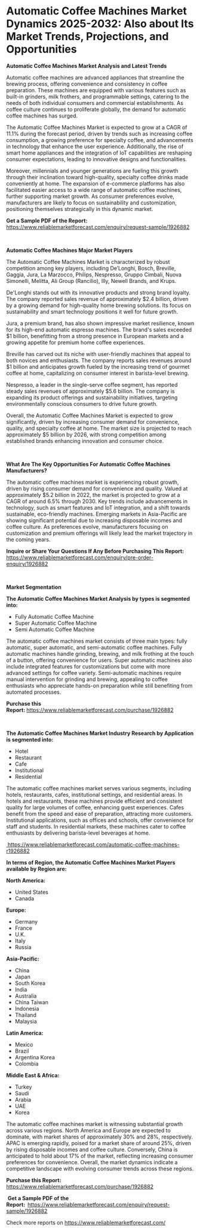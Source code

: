 <p><h1>Automatic Coffee Machines Market Dynamics 2025-2032: Also about Its Market Trends, Projections, and Opportunities</h1></p><p><strong>Automatic Coffee Machines Market Analysis and Latest Trends</strong></p>
<p><p>Automatic coffee machines are advanced appliances that streamline the brewing process, offering convenience and consistency in coffee preparation. These machines are equipped with various features such as built-in grinders, milk frothers, and programmable settings, catering to the needs of both individual consumers and commercial establishments. As coffee culture continues to proliferate globally, the demand for automatic coffee machines has surged.</p><p>The Automatic Coffee Machines Market is expected to grow at a CAGR of 11.1% during the forecast period, driven by trends such as increasing coffee consumption, a growing preference for specialty coffee, and advancements in technology that enhance the user experience. Additionally, the rise of smart home appliances and the integration of IoT capabilities are reshaping consumer expectations, leading to innovative designs and functionalities. </p><p>Moreover, millennials and younger generations are fueling this growth through their inclination toward high-quality, specialty coffee drinks made conveniently at home. The expansion of e-commerce platforms has also facilitated easier access to a wide range of automatic coffee machines, further supporting market growth. As consumer preferences evolve, manufacturers are likely to focus on sustainability and customization, positioning themselves strategically in this dynamic market.</p></p>
<p><strong>Get a Sample PDF of the Report:&nbsp;</strong> <a href="https://www.reliablemarketforecast.com/enquiry/request-sample/1926882?utm_campaign=3435&utm_medium=2&utm_source=Github&utm_content=ia&utm_term=05042025&utm_id=automatic-coffee-machines">https://www.reliablemarketforecast.com/enquiry/request-sample/1926882</a></p>
<p>&nbsp;</p>
<p><strong>Automatic Coffee Machines Major Market Players</strong></p>
<p><p>The Automatic Coffee Machines Market is characterized by robust competition among key players, including De’Longhi, Bosch, Breville, Gaggia, Jura, La Marzocco, Philips, Nespresso, Gruppo Cimbali, Nuova Simonelli, Melitta, Ali Group (Rancilio), Illy, Newell Brands, and Krups.</p><p>De'Longhi stands out with its innovative products and strong brand loyalty. The company reported sales revenue of approximately $2.4 billion, driven by a growing demand for high-quality home brewing solutions. Its focus on sustainability and smart technology positions it well for future growth.</p><p>Jura, a premium brand, has also shown impressive market resilience, known for its high-end automatic espresso machines. The brand's sales exceeded $1 billion, benefitting from a strong presence in European markets and a growing appetite for premium home coffee experiences.</p><p>Breville has carved out its niche with user-friendly machines that appeal to both novices and enthusiasts. The company reports sales revenues around $1 billion and anticipates growth fueled by the increasing trend of gourmet coffee at home, capitalizing on consumer interest in barista-level brewing.</p><p>Nespresso, a leader in the single-serve coffee segment, has reported steady sales revenues of approximately $5.6 billion. The company is expanding its product offerings and sustainability initiatives, targeting environmentally conscious consumers to drive future growth.</p><p>Overall, the Automatic Coffee Machines Market is expected to grow significantly, driven by increasing consumer demand for convenience, quality, and specialty coffee at home. The market size is projected to reach approximately $5 billion by 2026, with strong competition among established brands enhancing innovation and consumer choice.</p></p>
<p>&nbsp;</p>
<p><strong>What Are The Key Opportunities For Automatic Coffee Machines Manufacturers?</strong></p>
<p><p>The automatic coffee machines market is experiencing robust growth, driven by rising consumer demand for convenience and quality. Valued at approximately $5.2 billion in 2022, the market is projected to grow at a CAGR of around 6.5% through 2030. Key trends include advancements in technology, such as smart features and IoT integration, and a shift towards sustainable, eco-friendly machines. Emerging markets in Asia-Pacific are showing significant potential due to increasing disposable incomes and coffee culture. As preferences evolve, manufacturers focusing on customization and premium offerings will likely lead the market trajectory in the coming years.</p></p>
<p><strong>Inquire or Share Your Questions If Any Before Purchasing This Report:</strong> <a href="https://www.reliablemarketforecast.com/enquiry/pre-order-enquiry/1926882?utm_campaign=3435&utm_medium=2&utm_source=Github&utm_content=ia&utm_term=05042025&utm_id=automatic-coffee-machines">https://www.reliablemarketforecast.com/enquiry/pre-order-enquiry/1926882</a></p>
<p>&nbsp;</p>
<p><strong>Market Segmentation</strong></p>
<p><strong>The Automatic Coffee Machines Market Analysis by types is segmented into:</strong></p>
<p><ul><li>Fully Automatic Coffee Machine</li><li>Super Automatic Coffee Machine</li><li>Semi Automatic Coffee Machine</li></ul></p>
<p><p>The automatic coffee machines market consists of three main types: fully automatic, super automatic, and semi-automatic coffee machines. Fully automatic machines handle grinding, brewing, and milk frothing at the touch of a button, offering convenience for users. Super automatic machines also include integrated features for customizations but come with more advanced settings for coffee variety. Semi-automatic machines require manual intervention for grinding and brewing, appealing to coffee enthusiasts who appreciate hands-on preparation while still benefiting from automated processes.</p></p>
<p><strong>Purchase this Report:&nbsp;</strong><a href="https://www.reliablemarketforecast.com/purchase/1926882?utm_campaign=3435&utm_medium=2&utm_source=Github&utm_content=ia&utm_term=05042025&utm_id=automatic-coffee-machines">https://www.reliablemarketforecast.com/purchase/1926882</a></p>
<p>&nbsp;</p>
<p><strong>The Automatic Coffee Machines Market Industry Research by Application is segmented into:</strong></p>
<p><ul><li>Hotel</li><li>Restaurant</li><li>Cafe</li><li>Institutional</li><li>Residential</li></ul></p>
<p><p>The automatic coffee machines market serves various segments, including hotels, restaurants, cafes, institutional settings, and residential areas. In hotels and restaurants, these machines provide efficient and consistent quality for large volumes of coffee, enhancing guest experiences. Cafes benefit from the speed and ease of preparation, attracting more customers. Institutional applications, such as offices and schools, offer convenience for staff and students. In residential markets, these machines cater to coffee enthusiasts by delivering barista-level beverages at home.</p></p>
<p><a href="https://www.reliablemarketforecast.com/automatic-coffee-machines-r1926882?utm_campaign=3435&utm_medium=2&utm_source=Github&utm_content=ia&utm_term=05042025&utm_id=automatic-coffee-machines">&nbsp;https://www.reliablemarketforecast.com/automatic-coffee-machines-r1926882</a></p>
<p><strong>In terms of Region, the Automatic Coffee Machines Market Players available by Region are:</strong></p>
<p>
    <p> <strong> North America: </strong>
        <ul>
            <li>United States</li>
            <li>Canada</li>
        </ul>
        </p> 
    <p> <strong> Europe: </strong>
        <ul>
            <li>Germany</li>
            <li>France</li>
            <li>U.K.</li>
            <li>Italy</li>
            <li>Russia</li>
        </ul>
        </p> 
    <p> <strong> Asia-Pacific: </strong>
        <ul>
            <li>China</li>
            <li>Japan</li>
            <li>South Korea</li>
            <li>India</li>
            <li>Australia</li>
            <li>China Taiwan</li>
            <li>Indonesia</li>
            <li>Thailand</li>
            <li>Malaysia</li>
        </ul>
        </p> 
    <p> <strong> Latin America: </strong>
        <ul>
            <li>Mexico</li>
            <li>Brazil</li>
            <li>Argentina Korea</li>
            <li>Colombia</li>
        </ul>
        </p> 
    <p> <strong> Middle East & Africa: </strong>
        <ul>
            <li>Turkey</li>
            <li>Saudi</li>
            <li>Arabia</li>
            <li>UAE</li>
            <li>Korea</li>
        </ul>
    </p>
    </p>
<p><p>The automatic coffee machines market is witnessing substantial growth across various regions. North America and Europe are expected to dominate, with market shares of approximately 30% and 28%, respectively. APAC is emerging rapidly, poised for a market share of around 25%, driven by rising disposable incomes and coffee culture. Conversely, China is anticipated to hold about 17% of the market, reflecting increasing consumer preferences for convenience. Overall, the market dynamics indicate a competitive landscape with evolving consumer trends across these regions.</p></p>
<p><strong>Purchase this Report: </strong><a href="https://www.reliablemarketforecast.com/purchase/1926882?utm_campaign=3435&utm_medium=2&utm_source=Github&utm_content=ia&utm_term=05042025&utm_id=automatic-coffee-machines">https://www.reliablemarketforecast.com/purchase/1926882</a></p>
<p>&nbsp;<strong>Get a Sample PDF of the Report:&nbsp;&nbsp;</strong><a href="https://www.reliablemarketforecast.com/enquiry/request-sample/1926882?utm_campaign=3435&utm_medium=2&utm_source=Github&utm_content=ia&utm_term=05042025&utm_id=automatic-coffee-machines">https://www.reliablemarketforecast.com/enquiry/request-sample/1926882</a></p>
<p><strong></strong></p>
<p>Check more reports on <a href="https://www.reliablemarketforecast.com/?utm_campaign=3435&utm_medium=2&utm_source=Github&utm_content=ia&utm_term=05042025&utm_id=automatic-coffee-machines">https://www.reliablemarketforecast.com/</a></p>